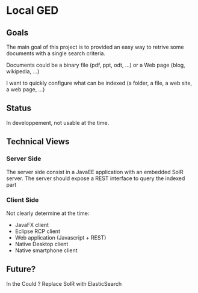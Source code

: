 # Local GED

## Goals
The main goal of this project is to provided an easy way to retrive some documents with a single search criteria.

Documents could be a binary file (pdf, ppt, odt, …) or a Web page (blog, wikipedia, …)

I want to quickly configure what can be indexed (a folder, a file, a web site, a web page, …)

## Status
In developpement, not usable at the time.

## Technical Views

### Server Side
The server side consist in a JavaEE application with an embedded SolR server.
The server should expose a REST interface to query the indexed part

### Client Side
Not clearly determine at the time:

* JavaFX client
* Eclipse RCP client
* Web application (Javascript + REST)
* Native Desktop client
* Native smartphone client

## Future?

In the Could ?
Replace SolR with ElasticSearch

